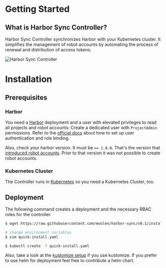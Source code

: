 # Getting Started

## What is Harbor Sync Controller?
Harbor Sync Controller synchronizes Harbor with your Kubernetes cluster. It simplifies the management of robot accounts by automating the process of renewal and distribution of access tokens.

![Harbor Sync Controller](/harbor-sync-mapping.jpg)

# Installation

## Prerequisites
### Harbor
You need a [Harbor](https://goharbor.io/#getting-started) deployment and a user with elevated privileges to read all projects and robot accounts: Create a dedicated user with `ProjectAdmin` permissions. Refer to the [official docs](https://github.com/goharbor/harbor/blob/master/docs/user_guide.md) about how to set up user authentication and role binding.

Also, check your harbor version. It must be `>= 1.8.0`. That's the version that [introduced robot accounts](https://github.com/goharbor/harbor/releases/tag/v1.8.0). Prior to that version it was not possible to create robot accounts.


### Kubernetes Cluster
The Controller runs in [Kubernetes](https://kubernetes.io) so you need a Kubernetes Cluster, too.

## Deployment

The following command creates a deployment and the necessary RBAC roles for the controller.

```bash
$ wget https://raw.githubusercontent.com/moolen/harbor-sync/v0.1/install/kubernetes/quick-install.yaml

# change environment variables
$ vim quick-install.yaml

$ kubectl create -f quick-install.yaml
```

Also, take a look at the [kustomize setup](https://github.com/moolen/harbor-sync/tree/v0.1/config) if you use kustomize. If you prefer to use helm for deployment feel free to contribute a helm chart.
